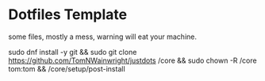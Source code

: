 Dotfiles Template
=================



some files, mostly a mess, warning will eat your machine.


sudo dnf install -y git  && sudo  git clone https://github.com/TomNWainwright/justdots /core && sudo chown -R /core tom:tom && /core/setup/post-install
